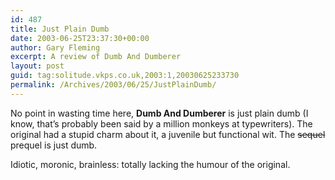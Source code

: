 ```yaml
---
id: 487
title: Just Plain Dumb
date: 2003-06-25T23:37:30+00:00
author: Gary Fleming
excerpt: A review of Dumb And Dumberer
layout: post
guid: tag:solitude.vkps.co.uk,2003:1,20030625233730
permalink: /Archives/2003/06/25/JustPlainDumb/
---
```

No point in wasting time here, **Dumb And Dumberer** is just plain dumb (I know, that&#8217;s probably been said by a million monkeys at typewriters). The original had a stupid charm about it, a juvenile but functional wit. The <del>sequel</del> prequel is just dumb.

Idiotic, moronic, brainless: totally lacking the humour of the original.